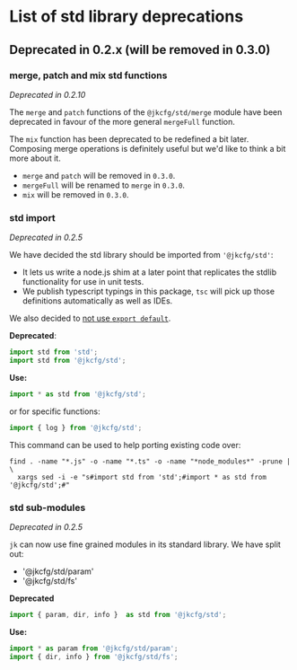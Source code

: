 # List of std library deprecations

## Deprecated in 0.2.x (will be removed in 0.3.0)

### merge, patch and mix std functions

*Deprecated in 0.2.10*

The `merge` and `patch` functions of the `@jkcfg/std/merge` module have been
deprecated in favour of the more general `mergeFull` function.

The `mix` function has been deprecated to be redefined a bit later. Composing
merge operations is definitely useful but we'd like to think a bit more about
it.

- `merge` and `patch` will be removed in `0.3.0`.
- `mergeFull` will be renamed to `merge` in `0.3.0`.
- `mix` will be removed in `0.3.0`.

### std import

*Deprecated in 0.2.5*

We have decided the std library should be imported from `'@jkcfg/std'`:

- It lets us write a node.js shim at a later point that replicates the
  stdlib functionality for use in unit tests.
- We publish typescript typings in this package, `tsc` will pick up those
  definitions automatically as well as IDEs.

We also decided to [not use `export default`](https://basarat.gitbooks.io/typescript/docs/tips/defaultIsBad.html).

**Deprecated**:

```js
import std from 'std';
import std from '@jkcfg/std';
```

**Use:**

```js
import * as std from '@jkcfg/std';
```

or for specific functions:

```js
import { log } from '@jkcfg/std';
```

This command can be used to help porting existing code over:

```
find . -name "*.js" -o -name "*.ts" -o -name "*node_modules*" -prune | \
  xargs sed -i -e "s#import std from 'std';#import * as std from '@jkcfg/std';#"
```

### std sub-modules

*Deprecated in 0.2.5*

`jk` can now use fine grained modules in its standard library. We have split out:

- '@jkcfg/std/param'
- '@jkcfg/std/fs'

**Deprecated**

```js
import { param, dir, info }  as std from '@jkcfg/std';
```

**Use:**

```js
import * as param from '@jkcfg/std/param';
import { dir, info } from '@jkcfg/std/fs';
```
